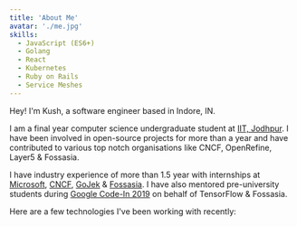 ```yaml
---
title: 'About Me'
avatar: './me.jpg'
skills:
  - JavaScript (ES6+)
  - Golang
  - React
  - Kubernetes
  - Ruby on Rails
  - Service Meshes
---
```


Hey! I'm Kush, a software engineer based in Indore, IN.

I am a final year computer science undergraduate student at [IIT, Jodhpur](https://www.iitj.ac.in). I have been involved in open-source projects for more than a year and have contributed to various top notch organisations like CNCF, OpenRefine, Layer5 & Fossasia.

I have industry experience of more than 1.5 year with internships at [Microsoft](https://www.microsoft.com), [CNCF](https://www.cncf.io), [GoJek](https://www.gojek.com) & [Fossasia](https://www.fossasia.org). I have also mentored pre-university students during [Google Code-In 2019](https://codein.withgoogle.com) on behalf of TensorFlow & Fossasia.

Here are a few technologies I've been working with recently:

